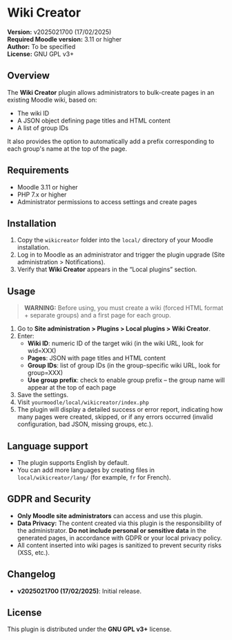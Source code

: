 # Wiki Creator

**Version:** v2025021700 (17/02/2025)  
**Required Moodle version:** 3.11 or higher  
**Author:** To be specified  
**License:** GNU GPL v3+

## Overview
The **Wiki Creator** plugin allows administrators to bulk-create pages in an existing Moodle wiki, based on:
- The wiki ID  
- A JSON object defining page titles and HTML content  
- A list of group IDs

It also provides the option to automatically add a prefix corresponding to each group's name at the top of the page.

## Requirements
- Moodle 3.11 or higher  
- PHP 7.x or higher  
- Administrator permissions to access settings and create pages

## Installation
1. Copy the `wikicreator` folder into the `local/` directory of your Moodle installation.  
2. Log in to Moodle as an administrator and trigger the plugin upgrade (Site administration > Notifications).  
3. Verify that **Wiki Creator** appears in the “Local plugins” section.

## Usage

> **WARNING:** Before using, you must create a wiki (forced HTML format + separate groups) and a first page for each group.

1. Go to **Site administration > Plugins > Local plugins > Wiki Creator**.  
2. Enter:
   - **Wiki ID**: numeric ID of the target wiki (in the wiki URL, look for wid=XXX)
   - **Pages**: JSON with page titles and HTML content  
   - **Group IDs**: list of group IDs (in the group-specific wiki URL, look for group=XXX)
   - **Use group prefix**: check to enable group prefix – the group name will appear at the top of each page
3. Save the settings.  
4. Visit `yourmoodle/local/wikicreator/index.php`  
5. The plugin will display a detailed success or error report, indicating how many pages were created, skipped, or if any errors occurred (invalid configuration, bad JSON, missing groups, etc.).

## Language support

- The plugin supports English by default.  
- You can add more languages by creating files in `local/wikicreator/lang/` (for example, `fr` for French).

## GDPR and Security

- **Only Moodle site administrators** can access and use this plugin.
- **Data Privacy:** The content created via this plugin is the responsibility of the administrator. **Do not include personal or sensitive data** in the generated pages, in accordance with GDPR or your local privacy policy.
- All content inserted into wiki pages is sanitized to prevent security risks (XSS, etc.).

## Changelog
- **v2025021700 (17/02/2025)**: Initial release.

## License
This plugin is distributed under the **GNU GPL v3+** license.
